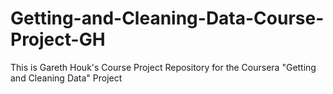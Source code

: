 Getting-and-Cleaning-Data-Course-Project-GH
===========================================

This is Gareth Houk's Course Project Repository for the Coursera "Getting and Cleaning Data" Project
